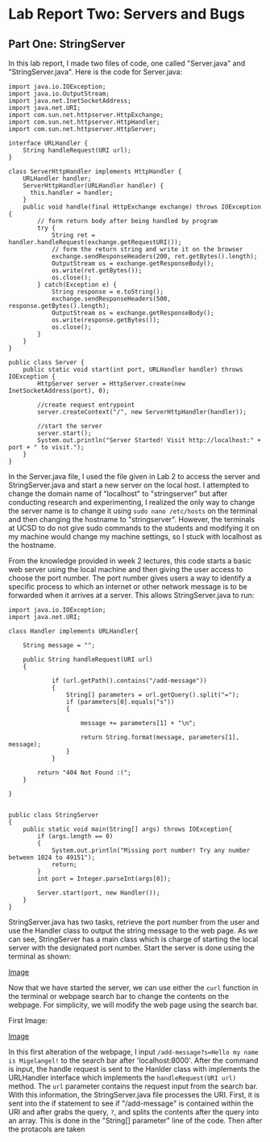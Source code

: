 # Lab Report Two: Servers and Bugs

## Part One: StringServer

In this lab report, I made two files of code, one called "Server.java" and "StringServer.java".
Here is the code for Server.java:

```
import java.io.IOException;
import java.io.OutputStream;
import java.net.InetSocketAddress;
import java.net.URI;
import com.sun.net.httpserver.HttpExchange;
import com.sun.net.httpserver.HttpHandler;
import com.sun.net.httpserver.HttpServer;

interface URLHandler {
    String handleRequest(URI url);
}

class ServerHttpHandler implements HttpHandler {
    URLHandler handler;
    ServerHttpHandler(URLHandler handler) {
      this.handler = handler;
    }
    public void handle(final HttpExchange exchange) throws IOException {
        // form return body after being handled by program
        try {
            String ret = handler.handleRequest(exchange.getRequestURI());
            // form the return string and write it on the browser
            exchange.sendResponseHeaders(200, ret.getBytes().length);
            OutputStream os = exchange.getResponseBody();
            os.write(ret.getBytes());
            os.close();
        } catch(Exception e) {
            String response = e.toString();
            exchange.sendResponseHeaders(500, response.getBytes().length);
            OutputStream os = exchange.getResponseBody();
            os.write(response.getBytes());
            os.close();
        }
    }
}

public class Server {
    public static void start(int port, URLHandler handler) throws IOException {
        HttpServer server = HttpServer.create(new InetSocketAddress(port), 0);

        //create request entrypoint
        server.createContext("/", new ServerHttpHandler(handler));

        //start the server
        server.start();
        System.out.println("Server Started! Visit http://localhost:" + port + " to visit.");
    }
}
```

In the Server.java file, I used the file given in Lab 2 to access the server and StringServer.java and start a new server on the local host. I attempted
to change the domain name of "localhost" to "stringserver" but after conducting research and experimenting, I realized the only way to change 
the server name is to change it using `sudo nano /etc/hosts` on the terminal and then changing the hostname to "stringserver". However, the terminals
at UCSD to do not give sudo commands to the students and modifying it on my machine would change my machine settings, so I stuck with localhost as the hostname.

From the knowledge provided in week 2 lectures, this code starts a basic web server using the local machine and then giving the user access to choose the port number.
The port number gives users a way to identify a specific process to which an internet or other network message is to be forwarded when it arrives at a server. This allows
StringServer.java to run:

```
import java.io.IOException;
import java.net.URI;

class Handler implements URLHandler{

    String message = "";

    public String handleRequest(URI url)
    {
        
            if (url.getPath().contains("/add-message"))
            {
                String[] parameters = url.getQuery().split("=");
                if (parameters[0].equals("s"))
                {
                    
                    message += parameters[1] + "\n";
                    
                    return String.format(message, parameters[1], message);
                }
            }
        
        return "404 Not Found :("; 
    }

}


public class StringServer
{
    public static void main(String[] args) throws IOException{
        if (args.length == 0)
        {
            System.out.println("Missing port number! Try any number between 1024 to 49151");
            return;
        }
        int port = Integer.parseInt(args[0]);

        Server.start(port, new Handler());
    }
}

```

StringServer.java has two tasks, retrieve the port number from the user and use the Handler class to output the string message to the web page. As we can see, StringServer has a main class which is charge of starting the local server with the designated port number. Start the server is done using the terminal as shown:

[Image](https://migelangel04.github.io/cse15l-lab-reports/LabReport2(3).png)

Now that we have started the server, we can use either the `curl` function in the terminal or webpage search bar to change the contents on the webpage. For 
simplicity, we will modify the web page using the search bar. 

First Image:

[Image](https://migelangel04.github.io/cse15l-lab-reports/LabReport2(1).png)

In this first alteration of the webpage, I input `/add-message?s=Hello my name is Migelangel!` to the search bar after 'localhost:8000'. After the command is input, the handle request is sent to the Hanlder class with implements the URLHandler interface which implements the `handleRequest(URI url)` method. The `url` parameter contains the request input from the search bar. With this information, the StringServer.java file processes the URI. First, it is sent into the if statement to see if "/add-message" is contained within the URI and after grabs the query, `?`, and splits the contents after the query into an array. This is done in the "String[] parameter" line of the code. Then after the protacols are taken 




